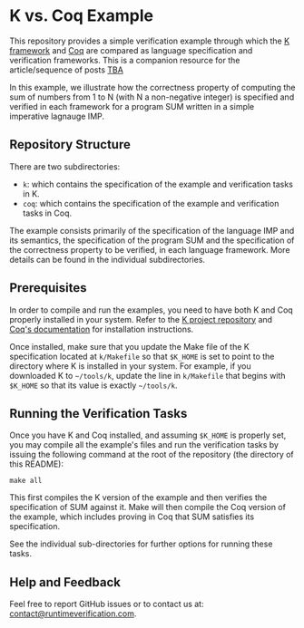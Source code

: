 # K vs. Coq Example

This repository provides a simple verification example through which the 
[K framework](http://www.kframework.org) and [Coq](https://coq.inria.fr) are compared as
language specification and verification frameworks. This is a companion resource for the 
article/sequence of posts [TBA](#)

In this example, we illustrate how the correctness property of computing the sum of numbers 
from 1 to N (with N a non-negative integer) is specified and verified in each framework for 
a program SUM written in a simple imperative lagnauge IMP.

## Repository Structure

There are two subdirectories:

- `k`: which contains the specification of the example and verification tasks in K.
- `coq`: which contains the specification of the example and verification tasks in Coq. 

The example consists primarily of the specification of the language IMP and its 
semantics, the specification of the program SUM and the specification of the correctness
property to be verified, in each language framework. More details can be found in the
individual subdirectories.

## Prerequisites

In order to compile and run the examples, you need to have both K and Coq properly installed in
your system. Refer to the [K project repository](https://github.com/kframework/k) and 
[Coq's documentation](https://coq.inria.fr/opam-using.html) for installation instructions.

Once installed, make sure that you update the Make file of the K specification located at
`k/Makefile` so that `$K_HOME` is set to point to the directory where K is installed in
your system. For example, if you downloaded K to `~/tools/k`, update the line
in `k/Makefile` that begins with `$K_HOME` so that its value is exactly `~/tools/k`. 

## Running the Verification Tasks

Once you have K and Coq installed, and assuming `$K_HOME` is properly set, you may compile all
the example's files  and run the verification tasks by issuing the following command at the
root of the repository (the directory of this README):

```
make all
```

This first compiles the K version of the example and then verifies the specification of SUM 
against it. Make will then compile the Coq version of the example, which includes proving in
Coq that SUM satisfies its specification.

See the individual sub-directories for further options for running these tasks.

## Help and Feedback

Feel free to report GitHub issues or to contact us at: 
[contact@runtimeverification.com](mailto:contact@runtimeverification.com).

